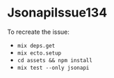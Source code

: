 # JsonapiIssue134

To recreate the issue:

  * `mix deps.get`
  * `mix ecto.setup`
  * `cd assets && npm install`
  * `mix test --only jsonapi`

